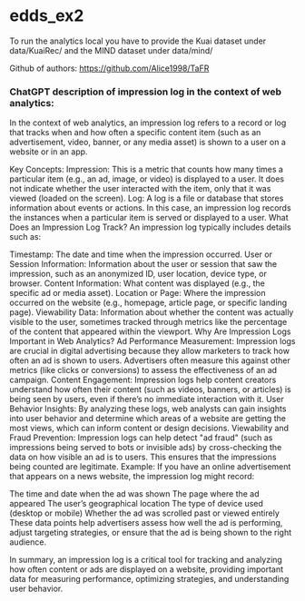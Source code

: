 # edds_ex2

To run the analytics local you have to provide the Kuai dataset under
data/KuaiRec/
and the MIND dataset under
data/mind/

Github of authors: https://github.com/Alice1998/TaFR

        
### ChatGPT description of impression log in the context of web analytics:

In the context of web analytics, an impression log refers to a record or log that tracks when and how often a specific content item (such as an advertisement, video, banner, or any media asset) is shown to a user on a website or in an app.

Key Concepts:
Impression: This is a metric that counts how many times a particular item (e.g., an ad, image, or video) is displayed to a user. It does not indicate whether the user interacted with the item, only that it was viewed (loaded on the screen).
Log: A log is a file or database that stores information about events or actions. In this case, an impression log records the instances when a particular item is served or displayed to a user.
What Does an Impression Log Track?
An impression log typically includes details such as:

Timestamp: The date and time when the impression occurred.
User or Session Information: Information about the user or session that saw the impression, such as an anonymized ID, user location, device type, or browser.
Content Information: What content was displayed (e.g., the specific ad or media asset).
Location or Page: Where the impression occurred on the website (e.g., homepage, article page, or specific landing page).
Viewability Data: Information about whether the content was actually visible to the user, sometimes tracked through metrics like the percentage of the content that appeared within the viewport.
Why Are Impression Logs Important in Web Analytics?
Ad Performance Measurement: Impression logs are crucial in digital advertising because they allow marketers to track how often an ad is shown to users. Advertisers often measure this against other metrics (like clicks or conversions) to assess the effectiveness of an ad campaign.
Content Engagement: Impression logs help content creators understand how often their content (such as videos, banners, or articles) is being seen by users, even if there’s no immediate interaction with it.
User Behavior Insights: By analyzing these logs, web analysts can gain insights into user behavior and determine which areas of a website are getting the most views, which can inform content or design decisions.
Viewability and Fraud Prevention: Impression logs can help detect "ad fraud" (such as impressions being served to bots or invisible ads) by cross-checking the data on how visible an ad is to users. This ensures that the impressions being counted are legitimate.
Example:
If you have an online advertisement that appears on a news website, the impression log might record:

The time and date when the ad was shown
The page where the ad appeared
The user’s geographical location
The type of device used (desktop or mobile)
Whether the ad was scrolled past or viewed entirely
These data points help advertisers assess how well the ad is performing, adjust targeting strategies, or ensure that the ad is being shown to the right audience.

In summary, an impression log is a critical tool for tracking and analyzing how often content or ads are displayed on a website, providing important data for measuring performance, optimizing strategies, and understanding user behavior.
